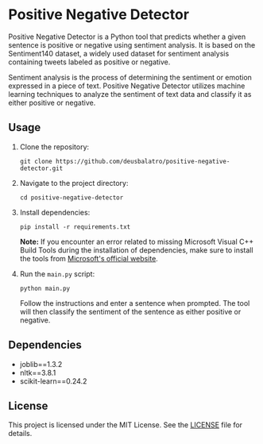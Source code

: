 # Positive Negative Detector

Positive Negative Detector is a Python tool that predicts whether a given sentence is positive or negative using sentiment analysis. It is based on the Sentiment140 dataset, a widely used dataset for sentiment analysis containing tweets labeled as positive or negative.

Sentiment analysis is the process of determining the sentiment or emotion expressed in a piece of text. Positive Negative Detector utilizes machine learning techniques to analyze the sentiment of text data and classify it as either positive or negative.


## Usage

1. Clone the repository:

   ```
   git clone https://github.com/deusbalatro/positive-negative-detector.git
   ```

2. Navigate to the project directory:

   ```
   cd positive-negative-detector
   ```

3. Install dependencies:

   ```
   pip install -r requirements.txt
   ```

   **Note:** If you encounter an error related to missing Microsoft Visual C++ Build Tools during the installation of dependencies, make sure to install the tools from [Microsoft's official website](https://visualstudio.microsoft.com/visual-cpp-build-tools/).

4. Run the `main.py` script:

   ```
   python main.py
   ```

   Follow the instructions and enter a sentence when prompted. The tool will then classify the sentiment of the sentence as either positive or negative.

## Dependencies

- joblib==1.3.2
- nltk==3.8.1
- scikit-learn==0.24.2


## License

This project is licensed under the MIT License. See the [LICENSE](LICENSE) file for details.
